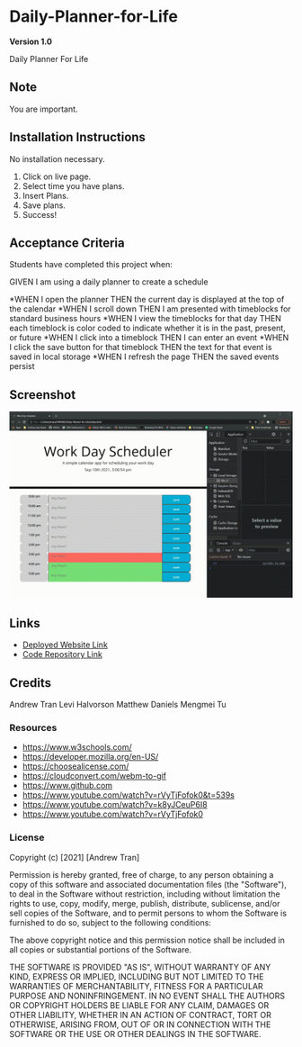 # Daily-Planner-for-Life

**Version 1.0**

Daily Planner For Life


## Note 
You are important.

## Installation Instructions
No installation necessary. 
1) Click on live page.
2) Select time you have plans.
3) Insert Plans.
4) Save plans.
4) Success!



## Acceptance Criteria
Students have completed this project when:

GIVEN I am using a daily planner to create a schedule

*WHEN I open the planner
THEN the current day is displayed at the top of the calendar
*WHEN I scroll down
THEN I am presented with timeblocks for standard business hours
*WHEN I view the timeblocks for that day
THEN each timeblock is color coded to indicate whether it is in the past, present, or future
*WHEN I click into a timeblock
THEN I can enter an event
*WHEN I click the save button for that timeblock
THEN the text for that event is saved in local storage
*WHEN I refresh the page
THEN the saved events persist




## Screenshot
![Planner Demo](Assets/plannerdemo.gif)


## Links
* [Deployed Website Link](https://andrewt11.github.io/Daily-Planner-for-Life/)
* [Code Repository Link](https://github.com/AndrewT11/Daily-Planner-for-Life)

## Credits
Andrew Tran
Levi Halvorson
Matthew Daniels
Mengmei Tu


### Resources

* https://www.w3schools.com/
* https://developer.mozilla.org/en-US/
* https://choosealicense.com/
* https://cloudconvert.com/webm-to-gif
* https://www.github.com
* https://www.youtube.com/watch?v=rVyTjFofok0&t=539s
* https://www.youtube.com/watch?v=k8yJCeuP6I8
* https://www.youtube.com/watch?v=rVyTjFofok0




### License
Copyright (c) [2021] [Andrew Tran]

Permission is hereby granted, free of charge, to any person obtaining a copy
of this software and associated documentation files (the "Software"), to deal
in the Software without restriction, including without limitation the rights
to use, copy, modify, merge, publish, distribute, sublicense, and/or sell
copies of the Software, and to permit persons to whom the Software is
furnished to do so, subject to the following conditions:

The above copyright notice and this permission notice shall be included in all
copies or substantial portions of the Software.

THE SOFTWARE IS PROVIDED "AS IS", WITHOUT WARRANTY OF ANY KIND, EXPRESS OR
IMPLIED, INCLUDING BUT NOT LIMITED TO THE WARRANTIES OF MERCHANTABILITY,
FITNESS FOR A PARTICULAR PURPOSE AND NONINFRINGEMENT. IN NO EVENT SHALL THE
AUTHORS OR COPYRIGHT HOLDERS BE LIABLE FOR ANY CLAIM, DAMAGES OR OTHER
LIABILITY, WHETHER IN AN ACTION OF CONTRACT, TORT OR OTHERWISE, ARISING FROM,
OUT OF OR IN CONNECTION WITH THE SOFTWARE OR THE USE OR OTHER DEALINGS IN THE
SOFTWARE.
